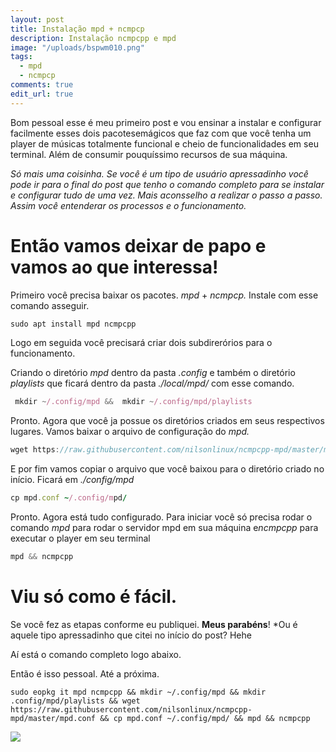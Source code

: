 ```yaml
---
layout: post
title: Instalação mpd + ncmpcp
description: Instalação ncmpcpp e mpd
image: "/uploads/bspwm010.png"
tags:
  - mpd
  - ncmpcp
comments: true
edit_url: true
---
```


Bom pessoal esse é meu primeiro post e vou ensinar a instalar e configurar facilmente esses dois pacotesemágicos que faz com
que você tenha um player de músicas totalmente funcional e cheio de funcionalidades em seu terminal. Além de consumir pouquíssimo recursos de sua máquina.

*Só mais uma coisinha. Se você é um tipo de usuário apressadinho você pode ir para o final do post que tenho o comando completo para se instalar e configurar tudo de uma vez. Mais aconsselho a realizar o passo a passo. Assim você entenderar os processos e o funcionamento.*
# Então vamos deixar de papo e vamos ao que interessa!


Primeiro você precisa baixar os pacotes. *mpd* + *ncmpcp.* Instale com esse comando asseguir.
~~~javascript
sudo apt install mpd ncmpcpp
~~~
Logo em seguida você precisará criar dois subdirerórios para o funcionamento.

Criando o diretório  *mpd* dentro da pasta *.config* e também o diretório *playlists* que ficará dentro da pasta *./local/mpd/* com esse comando.
```javascript
 mkdir ~/.config/mpd &&  mkdir ~/.config/mpd/playlists
```
Pronto. Agora que você ja possue os diretórios criados em seus respectivos lugares. Vamos baixar o arquivo de configuração do *mpd.*
```javascript
wget https://raw.githubusercontent.com/nilsonlinux/ncmpcpp-mpd/master/mpd.conf
```
E por fim vamos copiar o arquivo que você baixou para o diretório criado no início. Ficará em *./config/mpd*
```ruby
cp mpd.conf ~/.config/mpd/
```
Pronto. Agora está tudo configurado. Para iniciar você só precisa rodar o comando *mpd* para rodar o servidor mpd em sua máquina e*ncmpcpp* para executar o player em seu terminal
```javascript
mpd && ncmpcpp
```
# Viu só como é fácil. 
Se você fez as etapas conforme eu publiquei. **Meus parabéns**! 
*Ou é aquele tipo apressadinho que citei no início do post? Hehe

Aí está o comando completo logo abaixo.

Então é isso pessoal. Até a próxima. 
~~~prism
sudo eopkg it mpd ncmpcpp && mkdir ~/.config/mpd && mkdir .config/mpd/playlists && wget https://raw.githubusercontent.com/nilsonlinux/ncmpcpp-mpd/master/mpd.conf && cp mpd.conf ~/.config/mpd/ && mpd && ncmpcpp
~~~

![](https://i.ibb.co/cF11PXG/Captura-de-tela-em-2020-04-21-11-32-07.png)
